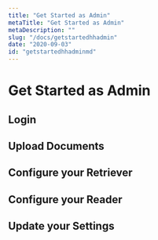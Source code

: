```yaml
---
title: "Get Started as Admin"
metaTitle: "Get Started as Admin"
metaDescription: ""
slug: "/docs/getstartedhhadmin"
date: "2020-09-03"
id: "getstartedhhadminmd"
---
```


# Get Started as Admin

## Login

## Upload Documents

## Configure your Retriever

## Configure your Reader

## Update your Settings